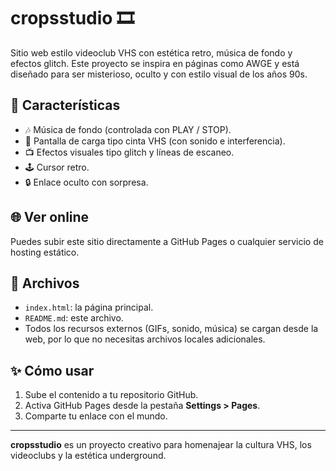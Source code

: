 # cropsstudio 🎞️

Sitio web estilo videoclub VHS con estética retro, música de fondo y efectos glitch. Este proyecto se inspira en páginas como AWGE y está diseñado para ser misterioso, oculto y con estilo visual de los años 90s.

## 🚀 Características

- 🎶 Música de fondo (controlada con PLAY / STOP).
- 📼 Pantalla de carga tipo cinta VHS (con sonido e interferencia).
- 📺 Efectos visuales tipo glitch y líneas de escaneo.
- 🕹️ Cursor retro.
- 🔒 Enlace oculto con sorpresa.

## 🌐 Ver online

Puedes subir este sitio directamente a GitHub Pages o cualquier servicio de hosting estático.

## 📁 Archivos

- `index.html`: la página principal.
- `README.md`: este archivo.
- Todos los recursos externos (GIFs, sonido, música) se cargan desde la web, por lo que no necesitas archivos locales adicionales.

## ✨ Cómo usar

1. Sube el contenido a tu repositorio GitHub.
2. Activa GitHub Pages desde la pestaña **Settings > Pages**.
3. Comparte tu enlace con el mundo.

---

**cropsstudio** es un proyecto creativo para homenajear la cultura VHS, los videoclubs y la estética underground.
